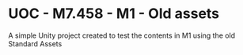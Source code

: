 # UOC - M7.458 - M1 - Old assets

A simple Unity project created to test the contents in M1 using the old Standard Assets

